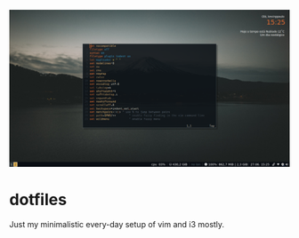 ![images/screenshot.png](images/screenshot.png)

# dotfiles

Just my minimalistic every-day setup of vim and i3 mostly.
